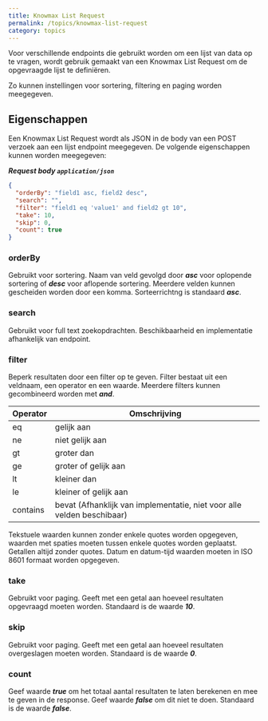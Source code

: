 ```yaml
---
title: Knowmax List Request
permalink: /topics/knowmax-list-request
category: topics
---
```


Voor verschillende endpoints die gebruikt worden om een lijst van data op te vragen, wordt gebruik gemaakt van een Knowmax List Request om de opgevraagde lijst te definiëren. 

Zo kunnen instellingen voor sortering, filtering en paging worden meegegeven.

## Eigenschappen
Een Knowmax List Request wordt als JSON in de body van een POST verzoek aan een lijst endpoint meegegeven. De volgende eigenschappen kunnen worden meegegeven:

***Request body ```application/json```***
```json
{
  "orderBy": "field1 asc, field2 desc",
  "search": "",
  "filter": "field1 eq 'value1' and field2 gt 10",
  "take": 10,
  "skip": 0,
  "count": true
}
```

### orderBy
Gebruikt voor sortering. Naam van veld gevolgd door ***asc*** voor oplopende sortering of ***desc*** voor aflopende sortering. Meerdere velden kunnen gescheiden worden door een komma. Sorteerrichtng is standaard ***asc***.

### search
Gebruikt voor full text zoekopdrachten. Beschikbaarheid en implementatie afhankelijk van endpoint.

### filter
Beperk resultaten door een filter op te geven. Filter bestaat uit een veldnaam, een operator en een waarde. Meerdere filters kunnen gecombineerd worden met ***and***. 

Operator | Omschrijving
--- | ---
eq | gelijk aan
ne | niet gelijk aan
gt | groter dan
ge | groter of gelijk aan
lt | kleiner dan
le | kleiner of gelijk aan
contains | bevat (Afhanklijk van implementatie, niet voor alle velden beschibaar)

Tekstuele waarden kunnen zonder enkele quotes worden opgegeven, waarden met spaties moeten tussen enkele quotes worden geplaatst. Getallen altijd zonder quotes. Datum en datum-tijd waarden moeten in ISO 8601 formaat worden opgegeven.

### take
Gebruikt voor paging. Geeft met een getal aan hoeveel resultaten opgevraagd moeten worden. Standaard is de waarde ***10***.

### skip
Gebruikt voor paging. Geeft met een getal aan hoeveel resultaten overgeslagen moeten worden. Standaard is de waarde ***0***.

### count
Geef waarde ***true*** om het totaal aantal resultaten te laten berekenen en mee te geven in de response. Geef waarde ***false*** om dit niet te doen. Standaard is de waarde ***false***.


